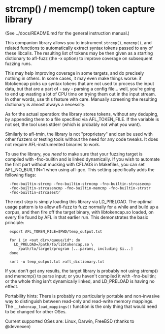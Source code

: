 # strcmp() / memcmp() token capture library

  (See ../docs/README.md for the general instruction manual.)

This companion library allows you to instrument `strcmp()`, `memcmp()`,
and related functions to automatically extract syntax tokens passed to any of
these libcalls. The resulting list of tokens may be then given as a starting
dictionary to afl-fuzz (the -x option) to improve coverage on subsequent
fuzzing runs.

This may help improving coverage in some targets, and do precisely nothing in
others. In some cases, it may even make things worse: if libtokencap picks up
syntax tokens that are not used to process the input data, but that are a part
of - say - parsing a config file... well, you're going to end up wasting a lot
of CPU time on trying them out in the input stream. In other words, use this
feature with care. Manually screening the resulting dictionary is almost
always a necessity.

As for the actual operation: the library stores tokens, without any deduping,
by appending them to a file specified via AFL_TOKEN_FILE. If the variable is not
set, the tool uses stderr (which is probably not what you want).

Similarly to afl-tmin, the library is not "proprietary" and can be used with
other fuzzers or testing tools without the need for any code tweaks. It does not
require AFL-instrumented binaries to work.

To use the library, you *need* to make sure that your fuzzing target is compiled
with -fno-builtin and is linked dynamically. If you wish to automate the first
part without mucking with CFLAGS in Makefiles, you can set AFL_NO_BUILTIN=1
when using afl-gcc. This setting specifically adds the following flags:

```
  -fno-builtin-strcmp -fno-builtin-strncmp -fno-builtin-strcasecmp
  -fno-builtin-strcasencmp -fno-builtin-memcmp -fno-builtin-strstr
  -fno-builtin-strcasestr
```

The next step is simply loading this library via LD_PRELOAD. The optimal usage
pattern is to allow afl-fuzz to fuzz normally for a while and build up a corpus,
and then fire off the target binary, with libtokencap.so loaded, on every file
found by AFL in that earlier run. This demonstrates the basic principle:

```
  export AFL_TOKEN_FILE=$PWD/temp_output.txt

  for i in <out_dir>/queue/id*; do
    LD_PRELOAD=/path/to/libtokencap.so \
      /path/to/target/program [...params, including $i...]
  done

  sort -u temp_output.txt >afl_dictionary.txt
```

If you don't get any results, the target library is probably not using strcmp()
and memcmp() to parse input; or you haven't compiled it with -fno-builtin; or
the whole thing isn't dynamically linked, and LD_PRELOAD is having no effect.

Portability hints: There is probably no particularly portable and non-invasive
way to distinguish between read-only and read-write memory mappings.
The `__tokencap_load_mappings()` function is the only thing that would
need to be changed for other OSes.

Current supported OSes are: Linux, Darwin, FreeBSD (thanks to @devnexen)

